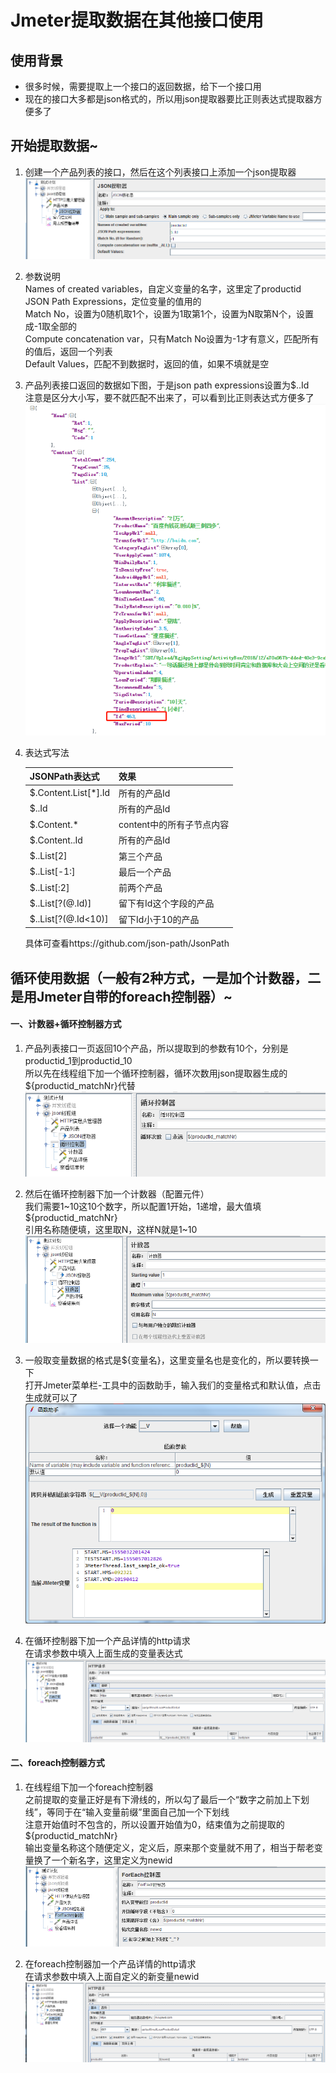 # Jmeter提取数据在其他接口使用  

## 使用背景  
- 很多时候，需要提取上一个接口的返回数据，给下一个接口用   
- 现在的接口大多都是json格式的，所以用json提取器要比正则表达式提取器方便多了  

## 开始提取数据~   
1. 创建一个产品列表的接口，然后在这个列表接口上添加一个json提取器     
    ![image](pic/tiqu/tiqu001.png)    
    
2. 参数说明   
    Names of created variables，自定义变量的名字，这里定了productid   
    JSON Path Expressions，定位变量的值用的  
    Match No，设置为0随机取1个，设置为1取第1个，设置为N取第N个，设置成-1取全部的  
    Compute concatenation var，只有Match No设置为-1才有意义，匹配所有的值后，返回一个列表  
    Default Values，匹配不到数据时，返回的值，如果不填就是空  
    
3. 产品列表接口返回的数据如下图，于是json path expressions设置为$..Id   
   注意是区分大小写，要不就匹配不出来了，可以看到比正则表达式方便多了  
    ![image](pic/tiqu/tiqu002.png)    

4. 表达式写法    

    | **JSONPath表达式**       | **效果**                      |
    | -------------------- | ------------------------- |
    | $.Content.List[*].Id | 所有的产品Id              |
    | $..Id                | 所有的产品Id              |
    | $.Content.*          | content中的所有子节点内容 |
    | $.Content..Id        | 所有的产品Id              |
    | $..List[2]           | 第三个产品                |
    | $..List[-1:]         | 最后一个产品              |
    | $..List[:2]          | 前两个产品                |
    | $..List[?(@.Id)]     | 留下有Id这个字段的产品    |
    | $..List[?(@.Id<10)]  | 留下Id小于10的产品        |
    
    具体可查看https://github.com/json-path/JsonPath  


## 循环使用数据（一般有2种方式，一是加个计数器，二是用Jmeter自带的foreach控制器）~   
#### 一、计数器+循环控制器方式   
1. 产品列表接口一页返回10个产品，所以提取到的参数有10个，分别是productid_1到productid_10   
    所以先在线程组下加一个循环控制器，循环次数用json提取器生成的${productid_matchNr}代替   
    ![image](pic/tiqu/tiqu004.png)         
    
2. 然后在循环控制器下加一个计数器（配置元件）  
    我们需要1~10这10个数字，所以配置1开始，1递增，最大值填${productid_matchNr}  
    引用名称随便填，这里取N，这样N就是1~10  
    ![image](pic/tiqu/tiqu005.png)     

3. 一般取变量数据的格式是${变量名}，这里变量名也是变化的，所以要转换一下  
    打开Jmeter菜单栏-工具中的函数助手，输入我们的变量格式和默认值，点击生成就可以了   
    ![image](pic/tiqu/tiqu003.png)     
    
4. 在循环控制器下加一个产品详情的http请求    
    在请求参数中填入上面生成的变量表达式     
    ![image](pic/tiqu/tiqu006.png)     


#### 二、foreach控制器方式  
1. 在线程组下加一个foreach控制器  
    之前提取的变量正好是有下滑线的，所以勾了最后一个“数字之前加上下划线”，等同于在“输入变量前缀”里面自己加一个下划线  
    注意开始值时不包含的，所以设置开始值为0，结束值为之前提取的${productid_matchNr}  
    输出变量名称这个随便定义，定义后，原来那个变量就不用了，相当于帮老变量换了一个新名字，这里定义为newid     
    ![image](pic/tiqu/tiqu007.png)     
    
2. 在foreach控制器加一个产品详情的http请求    
    在请求参数中填入上面自定义的新变量newid     
    ![image](pic/tiqu/tiqu008.png)         
    

    